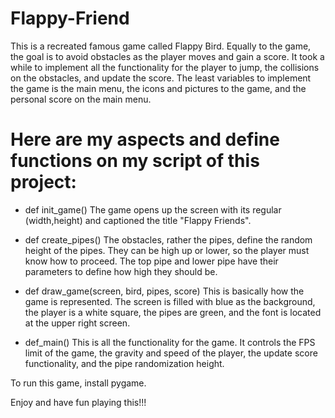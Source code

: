 # Flappy-Friend
This is a recreated famous game called Flappy Bird. Equally to the game, the goal is to avoid obstacles as the player moves and gain a score. It took a while to implement all the functionality for the player to jump, the collisions on the obstacles, and update the score. The least variables to implement the game is the main menu, the icons and pictures to the game, and the personal score on the main menu.

# Here are my aspects and define functions on my script of this project:
- def init_game()
The game opens up the screen with its regular (width,height) and captioned the title "Flappy Friends".

- def create_pipes()
The obstacles, rather the pipes, define the random height of the pipes. They can be high up or lower, so the player must know how to proceed. The top pipe and lower pipe have their parameters to define how high they should be.

- def draw_game(screen, bird, pipes, score)
This is basically how the game is represented. The screen is filled with blue as the background, the player is a white square, the pipes are green, and the font is located at the upper right screen.

- def_main()
This is all the functionality for the game. It controls the FPS limit of the game, the gravity and speed of the player, the update score functionality, and the pipe randomization height.

To run this game, install pygame.

Enjoy and have fun playing this!!!
